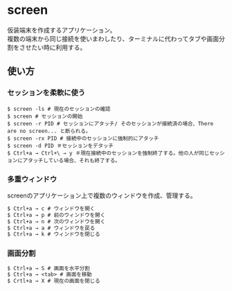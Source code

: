 # screen

仮装端末を作成するアプリケーション。  
複数の端末から同じ接続を使いまわしたり、ターミナルに代わってタブや画面分割をさせたい時に利用する。  

## 使い方

### セッションを柔軟に使う

```console
$ screen -ls # 現在のセッションの確認  
$ screen # セッションの開始  
$ screen -r PID # セッションにアタッチ/ そのセッションが接続済の場合、There are no screen... と断られる。  
$ screen -rx PID # 接続中のセッションに強制的にアタッチ  
$ screen -d PID ＃セッションをデタッチ  
$ Ctrl+a → Ctrl+\ → y ＃現在接続中のセッションを強制終了する。他の人が同じセッションにアタッチしている場合、それも終了する。  
```

### 多重ウィンドウ
screenのアプリケーション上で複数のウィンドウを作成、管理する。  

```txt
$ Ctrl+a → c # ウィンドウを開く  
$ Ctrl+a → p # 前のウィンドウを開く  
$ Ctrl+a → n # 次のウィンドウを開く  
$ Ctrl+a → a # ウィンドウを戻る  
$ Ctrl+a → k # ウィンドウを閉じる  
```

### 画面分割

```txt
$ Ctrl+a → S # 画面を水平分割  
$ Ctrl+a → <tab> # 画面を移動  
$ Crtl+a → X # 現在の画面を閉じる  
```
